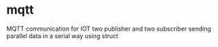 # mqtt
MQTT communication for IOT
two publisher and two subscriber 
sending parallel data in a serial way using struct
